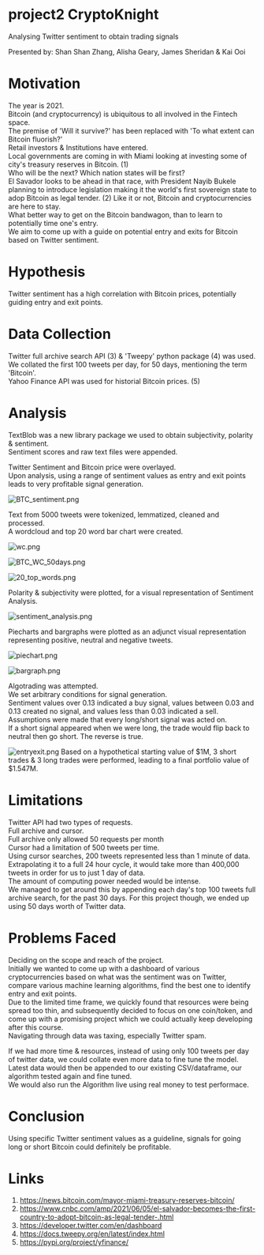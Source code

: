 # project2 CryptoKnight
Analysing Twitter sentiment to obtain trading signals

Presented by: Shan Shan Zhang, Alisha Geary, James Sheridan & Kai Ooi

# Motivation
The year is 2021.  
Bitcoin (and cryptocurrency) is ubiquitous to all involved in the Fintech space.  
The premise of 'Will it survive?' has been replaced with 'To what extent can Bitcoin fluorish?'  
Retail investors & Institutions have entered.  
Local governments are coming in with Miami looking at investing some of city's treasury reserves in Bitcoin. (1)  
Who will be the next? Which nation states will be first?  
El Savador looks to be ahead in that race, with President Nayib Bukele planning to introduce legislation making it the world's first sovereign state to adop Bitcoin as legal tender. (2)
Like it or not, Bitcoin and cryptocurrencies are here to stay.  
What better way to get on the Bitcoin bandwagon, than to learn to potentially time one's entry.  
We aim to come up with a guide on potential entry and exits for Bitcoin based on Twitter sentiment.

# Hypothesis
Twitter sentiment has a high correlation with Bitcoin prices, potentially guiding entry and exit points.

# Data Collection
Twitter full archive search API (3) & 'Tweepy' python package (4) was used.  
We collated the first 100 tweets per day, for 50 days, mentioning the term 'Bitcoin'.  
Yahoo Finance API was used for historial Bitcoin prices. (5)

# Analysis
TextBlob was a new library package we used to obtain subjectivity, polarity & sentiment.  
Sentiment scores and raw text files were appended.

Twitter Sentiment and Bitcoin price were overlayed.  
Upon analysis, using a range of sentiment values as entry and exit points leads to very profitable signal generation.

![BTC_sentiment.png](images/BTC_sentiment.png)

Text from 5000 tweets were tokenized, lemmatized, cleaned and processed.  
A wordcloud and top 20 word bar chart were created.

![wc.png](images/wc.png)

![BTC_WC_50days.png](images/BTC_WC_50days.png)

![20_top_words.png](images/20_top_words.png)

Polarity & subjectivity were plotted, for a visual representation of Sentiment Analysis.

![sentiment_analysis.png](images/sentiment_analysis.png)

Piecharts and bargraphs were plotted as an adjunct visual representation representing positive, neutral and negative tweets.

![piechart.png](images/piechart.png)

![bargraph.png](images/bargraph.png)

Algotrading was attempted.  
We set arbitrary conditions for signal generation.  
Sentiment values over 0.13 indicated a buy signal, values between 0.03 and 0.13 created no signal, and values less than 0.03 indicated a sell.  
Assumptions were made that every long/short signal was acted on.  
If a short signal appeared when we were long, the trade would flip back to neutral then go short. The reverse is true.

![entryexit.png](images/entryexit.png)
Based on a hypothetical starting value of $1M, 3 short trades & 3 long trades were performed, leading to a final portfolio value of $1.547M.

# Limitations
Twitter API had two types of requests.  
Full archive and cursor.  
Full archive only allowed 50 requests per month  
Cursor had a limitation of 500 tweets per time.  
Using cursor searches, 200 tweets represented less than 1 minute of data.  
Extrapolating it to a full 24 hour cycle, it would take more than 400,000 tweets in order for us to just 1 day of data.  
The amount of computing power needed would be intense.  
We managed to get around this by appending each day's top 100 tweets full archive search, for the past 30 days. For this project though, we ended up using 50 days worth of Twitter data.  

# Problems Faced
Deciding on the scope and reach of the project.  
Initially we wanted to come up with a dashboard of various cryptocurrencies based on what was the sentiment was on Twitter, compare various machine learning algorithms, find the best one to identify entry and exit points.  
Due to the limited time frame, we quickly found that resources were being spread too thin, and subsequently decided to focus on one coin/token, and come up with a promising project which we could actually keep developing after this course.  
Navigating through data was taxing, especially Twitter spam.  

If we had more time & resources, instead of using only 100 tweets per day of twitter data, we could collate even more data to fine tune the model.  
Latest data would then be appended to our existing CSV/dataframe, our algorithm tested again and fine tuned.  
We would also run the Algorithm live using real money to test performace.

# Conclusion
Using specific Twitter sentiment values as a guideline, signals for going long or short Bitcoin could definitely be profitable.

# Links
1. https://news.bitcoin.com/mayor-miami-treasury-reserves-bitcoin/
2. https://www.cnbc.com/amp/2021/06/05/el-salvador-becomes-the-first-country-to-adopt-bitcoin-as-legal-tender-.html
3. https://developer.twitter.com/en/dashboard
4. https://docs.tweepy.org/en/latest/index.html
5. https://pypi.org/project/yfinance/